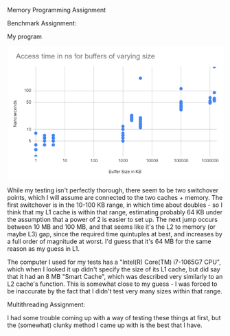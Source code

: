 Memory Programming Assignment

Benchmark Assignment:

My program

![Memory Benchmark Graph](https://github.com/calliereimann/389memorythreadcode/blob/main/buffersize.png?raw=true)


While my testing isn't perfectly thorough, there seem to be two switchover points, which I will assume are connected to the two caches + memory. The first switchover is in the 10-100 KB range, in which time about doubles - so I think that my L1 cache is within that range, estimating probably 64 KB under the assumption that a power of 2 is easier to set up. The next jump occurs between 10 MB and 100 MB, and that seems like it's the L2 to memory (or maybe L3) gap, since the required time quintuples at best, and increases by a full order of magnitude at worst. I'd guess that it's 64 MB for the same reason as my guess in L1.

The computer I used for my tests has a	"Intel(R) Core(TM) i7-1065G7 CPU", which when I looked it up didn't specify the size of its L1 cache, but did say that it had an 8 MB "Smart Cache", which was described very similarly to an L2 cache's function. This is somewhat close to my guess - I was forced to be inaccurate by the fact that I didn't test very many sizes within that range.






Multithreading Assignment:

I had some trouble coming up with a way of testing these things at first, but the (somewhat) clunky method I came up with is the best that I have. 
